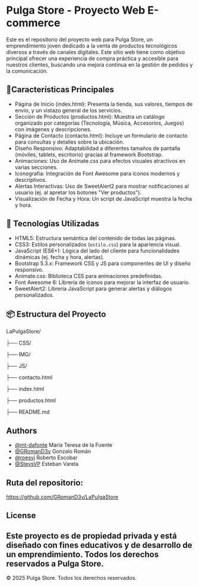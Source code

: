 
# Pulga Store - Proyecto Web E-commerce
Este es el repositorio del proyecto web para Pulga Store, un emprendimiento joven dedicado a la venta de productos tecnológicos diversos a través de canales digitales. Este sitio web tiene como objetivo principal ofrecer una experiencia de compra práctica y accesible para nuestros clientes, buscando una mejora continua en la gestión de pedidos y la comunicación.


## 🌟Características Principales 
* Página de Inicio (index.html): Presenta la tienda, sus valores, tiempos de envío, y un vistazo general de los servicios.
* Sección de Productos (productos.html): Muestra un catálogo organizado por categorías (Tecnología, Música, Accesorios, Juegos) con imágenes y descripciones.
* Página de Contacto (contacto.html): Incluye un formulario de contacto para consultas y detalles sobre la ubicación.
* Diseño Responsivo: Adaptabilidad a diferentes tamaños de pantalla (móviles, tablets, escritorio) gracias al framework Bootstrap.
* Animaciones: Uso de Animate.css para efectos visuales atractivos en varias secciones.
* Iconografía: Integración de Font Awesome para íconos modernos y descriptivos.
* Alertas Interactivas: Uso de SweetAlert2 para mostrar notificaciones al usuario (ej. al apretar los botones "Ver productos").
* Visualización de Fecha y Hora: Un script de JavaScript muestra la fecha y hora.

## 🚀 Tecnologías Utilizadas
* HTML5: Estructura semántica del contenido de todas las páginas.
* CSS3: Estilos personalizados (`estilo.css`) para la apariencia visual.
* JavaScript (ES6+): Lógica del lado del cliente para funcionalidades dinámicas (ej. fecha y hora, alertas).
* Bootstrap 5.3.x: Framework CSS y JS para componentes de UI y diseño responsivo.
* Animate.css: Biblioteca CSS para animaciones predefinidas.
* Font Awesome 6: Librería de íconos para mejorar la interfaz de usuario.
* SweetAlert2: Librería JavaScript para generar alertas y diálogos personalizados.

##  📦 Estructura del Proyecto

LaPulgaStore/

├── CSS/

├── IMG/

├── JS/

├── contacto.html

├── index.html

├── productos.html

├── README.md

## Authors

- [@mt-dafonte](https://www.github.com/mt-dafonte) Maria Teresa de la Fuente
- [@GRomanD3v](https://www.github.com/GRomanD3v) Gonzalo Román
- [@roesvi](https://www.github.com/roesvi) Roberto Escobar 
- [@StevsVP](https://www.github.com/StevsVP) Esteban Varela 

## Ruta del repositorio:

https://github.com/GRomanD3v/LaPulgaStore

## License

Este proyecto es de propiedad privada y está diseñado con fines educativos y de desarrollo de un
emprendimiento. Todos los derechos reservados a Pulga Store.
---
© 2025 Pulga Store. Todos los derechos reservados.
